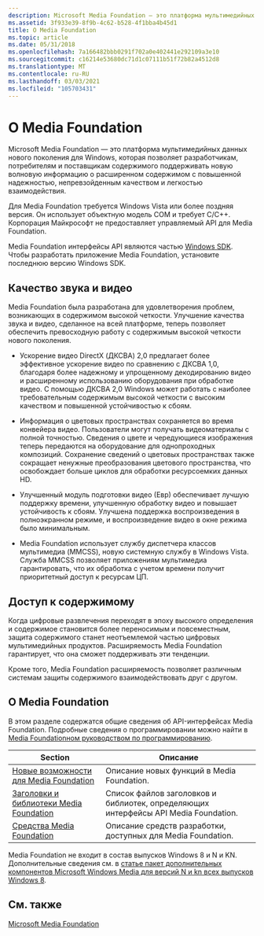 ```yaml
---
description: Microsoft Media Foundation — это платформа мультимедийных данных нового поколения для Windows, которая позволяет разработчикам, потребителям и поставщикам содержимого поддерживать новую волновую информацию о расширенном содержимом с повышенной надежностью, непревзойденным качеством и легкостью взаимодействия.
ms.assetid: 3f933e39-8f9b-4c62-b528-4f1bba4b45d1
title: О Media Foundation
ms.topic: article
ms.date: 05/31/2018
ms.openlocfilehash: 7a166482bbb0291f702a0e402441e292109a3e10
ms.sourcegitcommit: c16214e53680dc71d1c07111b51f72b82a4512d8
ms.translationtype: MT
ms.contentlocale: ru-RU
ms.lasthandoff: 03/03/2021
ms.locfileid: "105703431"
---
```

# <a name="about-media-foundation"></a>О Media Foundation

Microsoft Media Foundation — это платформа мультимедийных данных нового поколения для Windows, которая позволяет разработчикам, потребителям и поставщикам содержимого поддерживать новую волновую информацию о расширенном содержимом с повышенной надежностью, непревзойденным качеством и легкостью взаимодействия.

Для Media Foundation требуется Windows Vista или более поздняя версия. Он использует объектную модель COM и требует C/C++. Корпорация Майкрософт не предоставляет управляемый API для Media Foundation.

Media Foundation интерфейсы API являются частью [Windows SDK](https://msdn.microsoft.com/windowsvista/bb980924.aspx). Чтобы разработать приложение Media Foundation, установите последнюю версию Windows SDK.

## <a name="audio-and-video-quality"></a>Качество звука и видео

Media Foundation была разработана для удовлетворения проблем, возникающих в содержимом высокой четкости. Улучшение качества звука и видео, сделанное на всей платформе, теперь позволяет обеспечить превосходную работу с содержимым высокой четкости нового поколения.

-   Ускорение видео DirectX (ДКСВА) 2,0 предлагает более эффективное ускорение видео по сравнению с ДКСВА 1,0, благодаря более надежному и упрощенному декодированию видео и расширенному использованию оборудования при обработке видео. С помощью ДКСВА 2,0 Windows может работать с наиболее требовательным содержимым высокой четкости с высоким качеством и повышенной устойчивостью к сбоям.

-   Информация о цветовых пространствах сохраняется во время конвейера видео. Пользователи могут получать видеоматериалы с полной точностью. Сведения о цвете и чередующиеся изображения теперь передаются на оборудование для однопроходных композиций. Сохранение сведений о цветовых пространствах также сокращает ненужные преобразования цветового пространства, что освобождает больше циклов для обработки ресурсоемких данных HD.
-   Улучшенный модуль подготовки видео (Евр) обеспечивает лучшую поддержку времени, улучшенную обработку видео и повышает устойчивость к сбоям. Улучшена поддержка воспроизведения в полноэкранном режиме, и воспроизведение видео в окне режима было минимальным.
-   Media Foundation использует службу диспетчера классов мультимедиа (MMCSS), новую системную службу в Windows Vista. Служба MMCSS позволяет приложениям мультимедиа гарантировать, что их обработка с учетом времени получит приоритетный доступ к ресурсам ЦП.

## <a name="content-access"></a>Доступ к содержимому

Когда цифровые развлечения переходят в эпоху высокого определения и содержимое становится более переносимым и повсеместным, защита содержимого станет неотъемлемой частью цифровых мультимедийных продуктов. Расширяемость Media Foundation гарантирует, что она сможет поддерживать эти тенденции.

Кроме того, Media Foundation расширяемость позволяет различным системам защиты содержимого взаимодействовать друг с другом.

## <a name="about-media-foundation"></a>О Media Foundation

В этом разделе содержатся общие сведения об API-интерфейсах Media Foundation. Подробные сведения о программировании можно найти в [Media Foundationном руководством по программированию](media-foundation-programming-guide.md).



| Section                                                                              | Описание                                                               |
|--------------------------------------------------------------------------------------|---------------------------------------------------------------------------|
| [Новые возможности для Media Foundation](whats-new-for-media-foundation.md)                | Описание новых функций в Media Foundation.                               |
| [Заголовки и библиотеки Media Foundation](media-foundation-headers-and-libraries.md) | Список файлов заголовков и библиотек, определяющих интерфейсы API Media Foundation. |
| [Средства Media Foundation](media-foundation-tools.md)                                 | Описание средств разработки, доступных для Media Foundation.  |



 

Media Foundation не входит в состав выпусков Windows 8 и N и KN. Дополнительные сведения см. в [статье пакет дополнительных компонентов Microsoft Windows Media для версий N и kn всех выпусков Windows 8](https://support.microsoft.com/kb/2703761).

## <a name="related-topics"></a>См. также

<dl> <dt>

[Microsoft Media Foundation](microsoft-media-foundation-sdk.md)
</dt> </dl>

 

 



